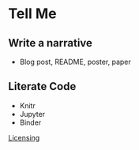 # Tell Me

## Write a narrative
*  Blog post, README, poster, paper

## Literate Code
* Knitr
* Jupyter
* Binder

[Licensing](licensing.md)
